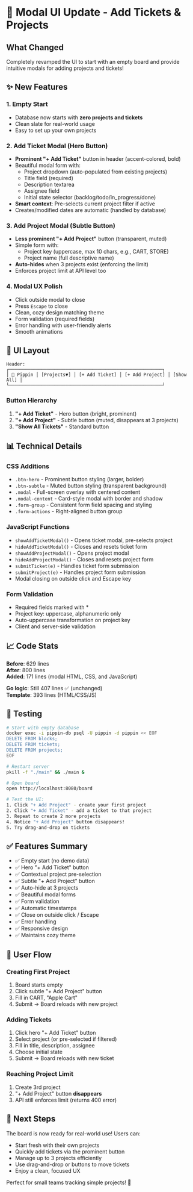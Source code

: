 # 🎨 Modal UI Update - Add Tickets & Projects

## What Changed

Completely revamped the UI to start with an empty board and provide intuitive modals for adding projects and tickets!

## ✨ New Features

### 1. **Empty Start**
- Database now starts with **zero projects and tickets**
- Clean slate for real-world usage
- Easy to set up your own projects

### 2. **Add Ticket Modal** (Hero Button)
- **Prominent "+ Add Ticket"** button in header (accent-colored, bold)
- Beautiful modal form with:
  - Project dropdown (auto-populated from existing projects)
  - Title field (required)
  - Description textarea
  - Assignee field
  - Initial state selector (backlog/todo/in_progress/done)
- **Smart context**: Pre-selects current project filter if active
- Creates/modified dates are automatic (handled by database)

### 3. **Add Project Modal** (Subtle Button)
- **Less prominent "+ Add Project"** button (transparent, muted)
- Simple form with:
  - Project key (uppercase, max 10 chars, e.g., CART, STORE)
  - Project name (full descriptive name)
- **Auto-hides** when 3 projects exist (enforcing the limit)
- Enforces project limit at API level too

### 4. **Modal UX Polish**
- Click outside modal to close
- Press `Escape` to close
- Clean, cozy design matching theme
- Form validation (required fields)
- Error handling with user-friendly alerts
- Smooth animations

## 🎯 UI Layout

```
Header:
┌─────────────────────────────────────────────────────────┐
│ 🍎 Pippin │ [Projects▼] │ [+ Add Ticket] │ [+ Add Project] │ [Show All] │
└─────────────────────────────────────────────────────────┘
```

### Button Hierarchy
1. **"+ Add Ticket"** - Hero button (bright, prominent)
2. **"+ Add Project"** - Subtle button (muted, disappears at 3 projects)
3. **"Show All Tickets"** - Standard button

## 📊 Technical Details

### CSS Additions
- `.btn-hero` - Prominent button styling (larger, bolder)
- `.btn-subtle` - Muted button styling (transparent background)
- `.modal` - Full-screen overlay with centered content
- `.modal-content` - Card-style modal with border and shadow
- `.form-group` - Consistent form field spacing and styling
- `.form-actions` - Right-aligned button group

### JavaScript Functions
- `showAddTicketModal()` - Opens ticket modal, pre-selects project
- `hideAddTicketModal()` - Closes and resets ticket form
- `showAddProjectModal()` - Opens project modal
- `hideAddProjectModal()` - Closes and resets project form
- `submitTicket(e)` - Handles ticket form submission
- `submitProject(e)` - Handles project form submission
- Modal closing on outside click and Escape key

### Form Validation
- Required fields marked with *
- Project key: uppercase, alphanumeric only
- Auto-uppercase transformation on project key
- Client and server-side validation

## 📈 Code Stats

**Before**: 629 lines  
**After**: 800 lines  
**Added**: 171 lines (modal HTML, CSS, and JavaScript)

**Go logic**: Still 407 lines ✅ (unchanged)  
**Template**: 393 lines (HTML/CSS/JS)

## 🧪 Testing

```bash
# Start with empty database
docker exec -i pippin-db psql -U pippin -d pippin << EOF
DELETE FROM blocks;
DELETE FROM tickets;
DELETE FROM projects;
EOF

# Restart server
pkill -f "./main" && ./main &

# Open board
open http://localhost:8080/board

# Test the UI:
1. Click "+ Add Project" - create your first project
2. Click "+ Add Ticket" - add a ticket to that project
3. Repeat to create 2 more projects
4. Notice "+ Add Project" button disappears!
5. Try drag-and-drop on tickets
```

## ✅ Features Summary

- ✅ Empty start (no demo data)
- ✅ Hero "+ Add Ticket" button
- ✅ Contextual project pre-selection
- ✅ Subtle "+ Add Project" button
- ✅ Auto-hide at 3 projects
- ✅ Beautiful modal forms
- ✅ Form validation
- ✅ Automatic timestamps
- ✅ Close on outside click / Escape
- ✅ Error handling
- ✅ Responsive design
- ✅ Maintains cozy theme

## 🎨 User Flow

### Creating First Project
1. Board starts empty
2. Click subtle "+ Add Project" button
3. Fill in CART, "Apple Cart"
4. Submit → Board reloads with new project

### Adding Tickets
1. Click hero "+ Add Ticket" button
2. Select project (or pre-selected if filtered)
3. Fill in title, description, assignee
4. Choose initial state
5. Submit → Board reloads with new ticket

### Reaching Project Limit
1. Create 3rd project
2. "+ Add Project" button **disappears**
3. API still enforces limit (returns 400 error)

## 🚀 Next Steps

The board is now ready for real-world use! Users can:
- Start fresh with their own projects
- Quickly add tickets via the prominent button
- Manage up to 3 projects efficiently
- Use drag-and-drop or buttons to move tickets
- Enjoy a clean, focused UX

Perfect for small teams tracking simple projects! 🍎
